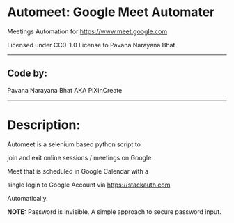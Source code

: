 # Automeet: Google Meet Automater

Meetings Automation for https://www.meet.google.com

Licensed under CC0-1.0 License to Pavana Narayana Bhat

------------------------------------------------------------------------------------------------------------------------


## Code by:
Pavana Narayana Bhat AKA PiXinCreate

------------------------------------------------------------------------------------------------------------------------

# Description:

   Automeet is a selenium based python script to

join and exit online sessions / meetings on Google

Meet that is scheduled in Google Calendar with a

single login to Google Account via https://stackauth.com

Automatically.

**NOTE:** Password is invisible.  A simple approach to secure password input. 
